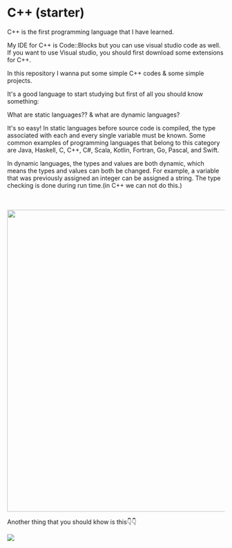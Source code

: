 # C++ (starter)

C++ is the first programming language that I have learned.

My IDE for C++ is Code::Blocks but you can use visual studio code as well.
If you want to use Visual studio, you should first download some extensions for C++.

In this repository I wanna put some simple C++ codes & some simple projects.

It's a good language to start studying but first of all you should know something:

What are static languages?? & what are dynamic languages?

It's so easy!
In static languages before source code is compiled, the type associated with each and every single variable must be known. Some common examples of programming languages that belong to this category are Java, Haskell, C, C++, C#, Scala, Kotlin, Fortran, Go, Pascal, and Swift.

In dynamic languages, the types and values are both dynamic, which means the types and values can both be changed. For example, a variable that was previously assigned an integer can be assigned a string. The type checking is done during run time.(in C++ we can not do this.)
<br><br><br>


<img src ="https://ecomputernotes.com/images/difference-between-compiler-and-interpreter.png" width="700"/>

Another thing that you should khow is this👇👇

<img src = "https://maktabkhooneh.org/mag/wp-content/uploads/2020/08/1.jpg "/>
